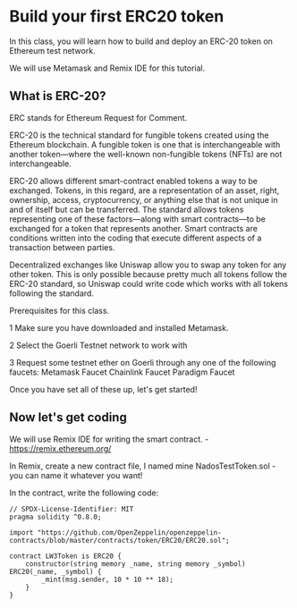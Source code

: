 # Build your first ERC20 token

In this class, you will learn how to build and deploy an ERC-20 token on Ethereum test network.

We will use Metamask and Remix IDE for this tutorial.

## What is ERC-20?

ERC stands for Ethereum Request for Comment.

ERC-20 is the technical standard for fungible tokens created using the Ethereum blockchain. A fungible token is one that is interchangeable with another token—where the well-known non-fungible tokens (NFTs) are not interchangeable.

ERC-20 allows different smart-contract enabled tokens a way to be exchanged. Tokens, in this regard, are a representation of an asset, right, ownership, access, cryptocurrency, or anything else that is not unique in and of itself but can be transferred. The standard allows tokens representing one of these factors—along with smart contracts—to be exchanged for a token that represents another. Smart contracts are conditions written into the coding that execute different aspects of a transaction between parties.

Decentralized exchanges like Uniswap allow you to swap any token for any other token. This is only possible because pretty much all tokens follow the ERC-20 standard, so Uniswap could write code which works with all tokens following the standard.

Prerequisites for this class.

1 Make sure you have downloaded and installed Metamask.

2 Select the Goerli Testnet network to work with

3 Request some testnet ether on Goerli through any one of the following faucets:
Metamask Faucet
Chainlink Faucet
Paradigm Faucet

Once you have set all of these up, let's get started!

## Now let's get coding

We will use Remix IDE for writing the smart contract. - https://remix.ethereum.org/

In Remix, create a new contract file, I named mine NadosTestToken.sol - you can name it whatever you want!

In the contract, write the following code:

``` 
// SPDX-License-Identifier: MIT
pragma solidity ^0.8.0;

import "https://github.com/OpenZeppelin/openzeppelin-contracts/blob/master/contracts/token/ERC20/ERC20.sol";

contract LW3Token is ERC20 {
    constructor(string memory _name, string memory _symbol) ERC20(_name, _symbol) {
        _mint(msg.sender, 10 * 10 ** 18);
    }
}
```










